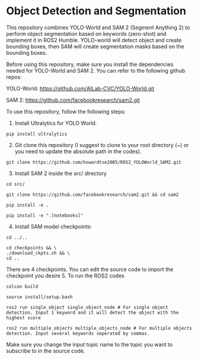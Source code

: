 # Object Detection and Segmentation
This repository combines YOLO-World and SAM 2 (Segment Anything 2) to perform object segmentation based on keywords (zero-shot) and implement it in ROS2 Humble. YOLO-world will detect object and create bounding boxes, then SAM will create segmentation masks based on the bounding boxes.

Before using this repository, make sure you install the dependencies needed for YOLO-World and SAM 2. You can refer to the following github repos: 

YOLO-World: https://github.com/AILab-CVC/YOLO-World.git

SAM 2: https://github.com/facebookresearch/sam2.git

To use this repository, follow the following steps:
1. Install Ultralytics for YOLO World.
```
pip install ultralytics
```
2. Git clone this repository (I suggest to clone to your root directory (~) or you need to update the absolute path in the codes).
```
git clone https://github.com/howardtse2005/ROS2_YOLOWorld_SAM2.git
```
3. Install SAM 2 inside the src/ directory
```
cd src/

git clone https://github.com/facebookresearch/sam2.git && cd sam2

pip install -e .

pip install -e ".[notebooks]"
```
4. Install SAM model checkpoints:
```
cd ../..

cd checkpoints && \
./download_ckpts.sh && \
cd ..
```
There are 4 checkpoints. You can edit the source code to import the checkpoint you desire
5. To run the ROS2 codes
```
colcon build

source install/setup.bash

ros2 run single_object single_object_node # For single object detection. Input 1 keyword and it will detect the object with the highest score

ros2 run multiple_objects multiple_objects_node # For multiple objects detection. Input several keywords seperated by commas.
```
Make sure you change the input topic name to the topic you want to subscribe to in the source code.
